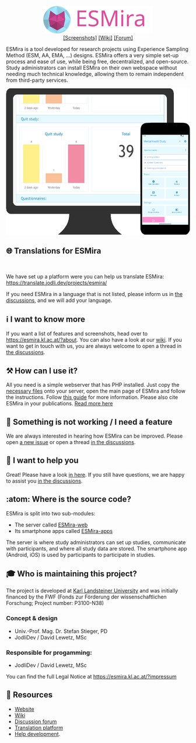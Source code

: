 <p>
	<img src="https://translate.jodli.dev/widgets/esmira/-/svg-badge.svg" alt="" />
</p>
<p align="center">
	<img src="about/images/web_header_normal.svg" alt="ESMira" width="300"/>
	<br>
	<a href="https://esmira.kl.ac.at/?about">[Screenshots]</a>
	<a href="https://github.com/KL-Psychological-Methodology/ESMira/wiki">[Wiki]</a>
	<a href="https://github.com/KL-Psychological-Methodology/ESMira/discussions">[Forum]</a>
</p>


ESMira is a tool developed for research projects using Experience Sampling Method (ESM, AA, EMA, ...) designs. ESMira offers a very simple set-up process and ease of use, while being free, decentralized, and open-source. Study administrators can install ESMira on their own webspace without needing much technical knowledge, allowing them to remain independent from third-party services.

<p align="center">
	<img src="about/images/demo_image.png" height="400" alt=""/>
</p>

## :globe_with_meridians: Translations for ESMira
<p align="center">
	<img src="https://translate.jodli.dev/widgets/esmira/-/multi-blue.svg" alt="" />
</p>

We have set up a platform were you can help us translate ESMira:
<https://translate.jodli.dev/projects/esmira/>

If you need ESMira in a language that is not listed, please inform us in [the discussions](https://github.com/KL-Psychological-Methodology/ESMira/discussions), and we will add your language.


## :information_source: I want to know more
If you want a list of features and screenshots, head over to <https://esmira.kl.ac.at/?about>.
You can also have a look at our [wiki](https://github.com/KL-Psychological-Methodology/ESMira/wiki). If you want to get in touch with us, you are always welcome to open a thread in [the discussions](https://github.com/KL-Psychological-Methodology/ESMira/discussions).


## :hammer_and_pick: How can I use it?
All you need is a simple webserver that has PHP installed. Just copy the [necessary files](https://github.com/KL-Psychological-Methodology/ESMira-web/releases/latest/download/ESMira-web.zip) onto your server, open the main page of ESMira and follow the instructions. Follow [this guide](https://github.com/KL-Psychological-Methodology/ESMira/wiki/Setting-up-a-server) for more information.
Please also cite ESMira in your publications. [Read more here](https://github.com/KL-Psychological-Methodology/ESMira/wiki/Conditions-for-using-ESMira) 


## :bug: Something is not working / I need a feature
We are always interested in hearing how ESMira can be improved. Please open [a new issue](https://github.com/KL-Psychological-Methodology/ESMira/issues) or open a thread [in the discussions](https://github.com/KL-Psychological-Methodology/ESMira/discussions).


## :helicopter: I want to help you
Great! Please have a look [in here](https://github.com/KL-Psychological-Methodology/ESMira/wiki/Help-development). If you still have questions, we are happy to assist you [in the discussions](https://github.com/KL-Psychological-Methodology/ESMira/discussions).


## :atom: Where is the source code?
ESMira is split into two sub-modules:
* The server called [ESMira-web](https://github.com/KL-Psychological-Methodology/ESMira-web)
* Its smartphone apps called [ESMira-apps](https://github.com/KL-Psychological-Methodology/ESMira-apps)

The server is where study administrators can set up studies, communicate with participants, and where all study data are stored. The smartphone app (Android, iOS) is used by participants to participate in studies.

## :mortar_board: Who is maintaining this project?
The project is developed at [Karl Landsteiner University](https://www.kl.ac.at/) and was initially financed by the FWF (Fonds zur Förderung der wissenschaftlichen Forschung; Project number: P3100-N38)

### Concept & design
* Univ.-Prof. Mag. Dr. Stefan Stieger, PD
* JodliDev / David Lewetz, MSc

### Responsible for progamming:
* JodliDev / David Lewetz, MSc

You can find the full Legal Notice at <https://esmira.kl.ac.at/?impressum>

## :link: Resources
- [Website](https://esmira.kl.ac.at/?about)
- [Wiki](https://github.com/KL-Psychological-Methodology/ESMira/wiki)
- [Discussion forum](https://github.com/KL-Psychological-Methodology/ESMira/discussions)
- [Translation platform](https://translate.jodli.dev/)
- [Help development](https://github.com/KL-Psychological-Methodology/ESMira/wiki/Help-development).